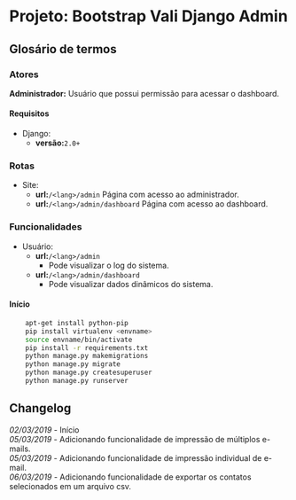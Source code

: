 # Projeto: Bootstrap Vali Django Admin

## Glosário de termos

### Atores

**Administrador:** Usuário que possui permissão para acessar o dashboard.

#### Requisitos
* Django:
  * **versão:**```2.0+```

### Rotas
* Site:
  * **url:**```/<lang>/admin```
    Página com acesso ao administrador.
  * **url:**```/<lang>/admin/dashboard```
    Página com acesso ao dashboard.

### Funcionalidades
* Usuário:
  * **url:**```/<lang>/admin```
    * Pode visualizar o log do sistema.
  * **url:**```/<lang>/admin/dashboard```
    * Pode visualizar dados dinâmicos do sistema.

#### Início
```bash
    apt-get install python-pip
    pip install virtualenv <envname>
    source envname/bin/activate
    pip install -r requirements.txt
    python manage.py makemigrations
    python manage.py migrate
    python manage.py createsuperuser
    python manage.py runserver
```

## Changelog
*02/03/2019* - Início  
*05/03/2019* - Adicionando funcionalidade de impressão de múltiplos e-mails.  
*05/03/2019* - Adicionando funcionalidade de impressão individual de e-mail.  
*06/03/2019* - Adicionando funcionalidade de exportar os contatos selecionados em um arquivo csv.  